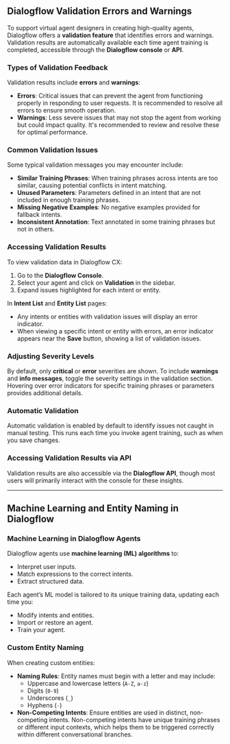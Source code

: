 ## Dialogflow Validation Errors and Warnings

To support virtual agent designers in creating high-quality agents, Dialogflow offers a **validation feature** that identifies errors and warnings. Validation results are automatically available each time agent training is completed, accessible through the **Dialogflow console** or **API**.

### Types of Validation Feedback
Validation results include **errors** and **warnings**:
- **Errors**: Critical issues that can prevent the agent from functioning properly in responding to user requests. It is recommended to resolve all errors to ensure smooth operation.
- **Warnings**: Less severe issues that may not stop the agent from working but could impact quality. It's recommended to review and resolve these for optimal performance.

### Common Validation Issues
Some typical validation messages you may encounter include:
- **Similar Training Phrases**: When training phrases across intents are too similar, causing potential conflicts in intent matching.
- **Unused Parameters**: Parameters defined in an intent that are not included in enough training phrases.
- **Missing Negative Examples**: No negative examples provided for fallback intents.
- **Inconsistent Annotation**: Text annotated in some training phrases but not in others.

### Accessing Validation Results
To view validation data in Dialogflow CX:
1. Go to the **Dialogflow Console**.
2. Select your agent and click on **Validation** in the sidebar.
3. Expand issues highlighted for each intent or entity.

In **Intent List** and **Entity List** pages:
- Any intents or entities with validation issues will display an error indicator.
- When viewing a specific intent or entity with errors, an error indicator appears near the **Save** button, showing a list of validation issues.

### Adjusting Severity Levels
By default, only **critical** or **error** severities are shown. To include **warnings** and **info messages**, toggle the severity settings in the validation section. Hovering over error indicators for specific training phrases or parameters provides additional details.

### Automatic Validation
Automatic validation is enabled by default to identify issues not caught in manual testing. This runs each time you invoke agent training, such as when you save changes.

### Accessing Validation Results via API
Validation results are also accessible via the **Dialogflow API**, though most users will primarily interact with the console for these insights.

---

## Machine Learning and Entity Naming in Dialogflow

### Machine Learning in Dialogflow Agents
Dialogflow agents use **machine learning (ML) algorithms** to:
- Interpret user inputs.
- Match expressions to the correct intents.
- Extract structured data.

Each agent’s ML model is tailored to its unique training data, updating each time you:
- Modify intents and entities.
- Import or restore an agent.
- Train your agent.

### Custom Entity Naming
When creating custom entities:
- **Naming Rules**: Entity names must begin with a letter and may include:
  - Uppercase and lowercase letters (`A-Z`, `a-z`)
  - Digits (`0-9`)
  - Underscores (`_`)
  - Hyphens (`-`)
- **Non-Competing Intents**: Ensure entities are used in distinct, non-competing intents. Non-competing intents have unique training phrases or different input contexts, which helps them to be triggered correctly within different conversational branches.
